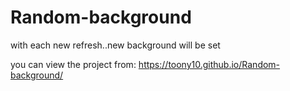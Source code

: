 # Random-background
with each new refresh..new background will be set

you can view the project from: https://toony10.github.io/Random-background/
